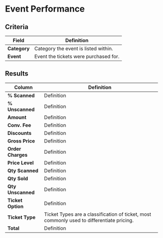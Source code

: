 # Event Performance

## Criteria

| **Field** | **Definition** |
| --- | --- |
| **Category** | Category the event is listed within. |
| **Event** | Event the tickets were purchased for. |

## Results

| **Column** | **Definition** |
| --- | --- |
| **% Scanned** | Definition |
| **% Unscanned** | Definition |
| **Amount** | Definition |
| **Conv. Fee** | Definition |
| **Discounts** | Definition |
| **Gross Price** | Definition |
| **Order Charges** | Definition |
| **Price Level** | Definition |
| **Qty Scanned** | Definition |
| **Qty Sold** | Definition |
| **Qty Unscanned** | Definition |
| **Ticket Option** | Definition |
| **Ticket Type** | Ticket Types are a classification of ticket, most commonly used to differentiate pricing. |
| **Total** | Definition |